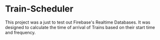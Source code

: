 # Train-Scheduler

This project was a just to test out Firebase's Realtime Databases.  It was designed to calculate the time of arrival of Trains based on their start time and frequency.
